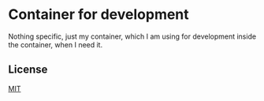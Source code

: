 # Container for development

Nothing specific, just my container, which I am using for development inside the
container, when I need it.

## License

[MIT](https://opensource.org/licenses/MIT)